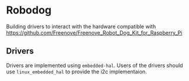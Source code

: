 # Robodog

Building drivers to interact with the hardware compatible with https://github.com/Freenove/Freenove_Robot_Dog_Kit_for_Raspberry_Pi

## Drivers

Drivers are implemented using `embedded-hal`.
Users of the drivers should use `linux_embedded_hal` to provide the i2c implementaion.
